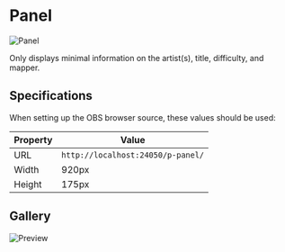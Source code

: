 # Panel

![Panel](https://user-images.githubusercontent.com/46572320/173233872-4c7de7af-6c31-4827-be5b-4c6364efd613.png)

Only displays minimal information on the artist(s), title, difficulty, and mapper.

## Specifications

When setting up the OBS browser source, these values should be used:

| Property | Value |
| -------- | ----- |
| URL | `http://localhost:24050/p-panel/` |
| Width | 920px |
| Height | 175px |

## Gallery

![Preview](https://user-images.githubusercontent.com/46572320/173234633-b69dd34f-8333-4058-809d-f1e7ab35c839.png)
